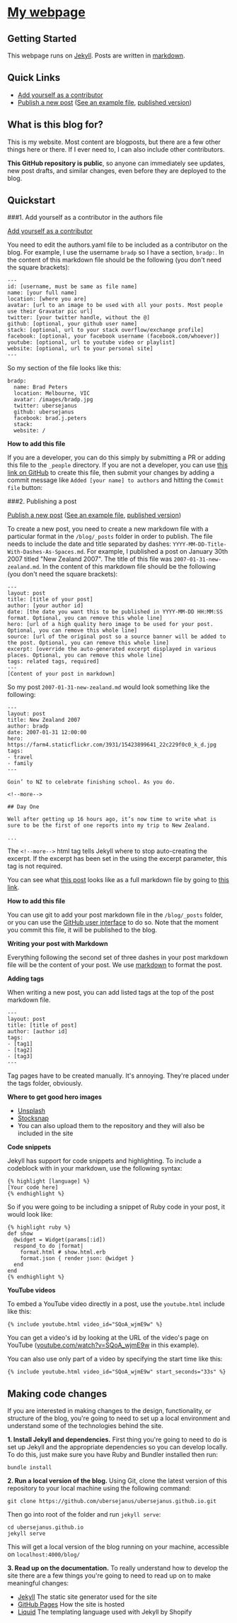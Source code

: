 # [My webpage](http://www.bpeters.id.au)

## Getting Started
This webpage runs on [Jekyll](http://jekyllrb.com/). Posts are written in [markdown](https://github.com/adam-p/markdown-here/wiki/Markdown-Cheatsheet).

## Quick Links
 - [Add yourself as a contributor](https://github.com/ubersejanus/ubersejanus.github.io/blob/master/_data/authors.yml) 
 - [Publish a new post](https://github.com/ubersejanus/ubersejanus.github.io/tree/master/blog/_posts) ([See an example file](https://github.com/ubersejanus/ubersejanus.github.io/blob/master/blog/_posts/2007-01-31-new-zealand.md), [published version](http://www.bpeters.id.au/blog/2007-01/new-zealand))

## What is this blog for?
This is my website. Most content are blogposts, but there are a few other things here or there. If I ever need to, I can also include other contributors.

**This GitHub repository is public**, so anyone can immediately see updates, new post drafts, and similar changes, even before they are deployed to the blog.

## Quickstart

###1. Add yourself as a contributor in the authors file

[Add yourself as a contributor](https://github.com/ubersejanus/ubersejanus.github.io/blob/master/_data/authors.yml) 

You need to edit the authors.yaml file to be included as a contributor on the blog. For example, I use the username `bradp` so I have a section, `bradp:`. In the content of this markdown file should be the following (you don't need the square brackets):
```
---
id: [username, must be same as file name]
name: [your full name]
location: [where you are]
avatar: [url to an image to be used with all your posts. Most people use their Gravatar pic url]
twitter: [your twitter handle, without the @]
github: [optional, your github user name]
stack: [optional, url to your stack overflow/exchange profile]
facebook: [optional, your facebook username (facebook.com/whoever)]
youtube: [optional, url to youtube video or playlist]
website: [optional, url to your personal site]
---
```
So my section of the file looks like this:
```
bradp:
  name: Brad Peters
  location: Melbourne, VIC
  avatar: /images/bradp.jpg
  twitter: ubersejanus
  github: ubersejanus
  facebook: brad.j.peters
  stack: 
  website: /
```
**How to add this file**

If you are a developer, you can do this simply by submitting a PR or adding this file to the `_people` directory. If you are not a developer, you can use [this link on GitHub](https://github.com/StackExchange/blog/new/master/_people) to create this file, then submit your changes by adding a commit message like `Added [your name] to authors` and hitting the `Commit file` button:

###2. Publishing a post

[Publish a new post](https://github.com/ubersejanus/ubersejanus.github.io/tree/master/blog/_posts) ([See an example file](https://github.com/ubersejanus/ubersejanus.github.io/blob/master/blog/_posts/2007-01-31-new-zealand.md), [published version](http://www.bpeters.id.au/blog/2007-01/new-zealand))

To create a new post, you need to create a new markdown file with a particular format in the `/blog/_posts` folder in order to publish. The file needs to include the date and title separated by dashes: `YYYY-MM-DD-Title-With-Dashes-As-Spaces.md`. For example, I published a post on January 30th 2007 titled "New Zealand 2007". The title of this file was `2007-01-31-new-zealand.md`.  In the content of this markdown file should be the following (you don't need the square brackets): 
```
---
layout: post
title: [title of your post]
author: [your author id]
date: [the date you want this to be published in YYYY-MM-DD HH:MM:SS format. Optional, you can remove this whole line]
hero: [url of a high quality hero image to be used for your post. Optional, you can remove this whole line]
source: [url of the original post so a source banner will be added to the post. Optional, you can remove this whole line]
excerpt: [override the auto-generated excerpt displayed in various places. Optional, you can remove this whole line]
tags: related tags, required]
---
[Content of your post in markdown]
```
So my post `2007-01-31-new-zealand.md` would look something like the following:
```
---
layout: post
title: New Zealand 2007
author: bradp
date: 2007-01-31 12:00:00
hero: https://farm4.staticflickr.com/3931/15423899641_22c229f0c0_k_d.jpg
tags:
- travel
- family
---

Goin’ to NZ to celebrate finishing school. As you do.

<!--more-->

## Day One

Well after getting up 16 hours ago, it’s now time to write what is sure to be the first of one reports into my trip to New Zealand.

...
```
The `<!--more-->` html tag tells Jekyll where to stop auto-creating the excerpt. If the excerpt has been set in the using the excerpt parameter, this tag is not required.

You can see what [this post](http://www.bpeters.id.au/blog/2007-01/new-zealand) looks like as a full markdown file by going to [this link](https://github.com/ubersejanus/ubersejanus.github.io/blob/master/blog/_posts/2007-01-31-new-zealand.md).

**How to add this file**

 You can use git to add your post markdown file in the `/blog/_posts` folder, or you can use the [GitHub user interface](https://github.com/ubersejanus/ubersejanus.github.io/tree/master/blog/_posts) to do so. Note that the moment you commit this file, it will be published to the blog.

**Writing your post with Markdown**

Everything following the second set of three dashes in your post markdown file will be the content of your post. We use [markdown](https://github.com/adam-p/markdown-here/wiki/Markdown-Cheatsheet) to format the post.

**Adding tags**

When writing a new post, you can add listed tags at the top of the post markdown file. 
```
---
layout: post
title: [title of post]
author: [author id]
tags:
- [tag1]
- [tag2]
- [tag3]
---

```

Tag pages have to be created manually. It's annoying. They're placed under the tags folder, obviously.

**Where to get good hero images**
 - [Unsplash](https://unsplash.com/grid)
 - [Stocksnap](http://stocksnap.io)
 - You can also upload them to the repository and they will also be included in the site

**Code snippets**

Jekyll has support for code snippets and highlighting. To include a codeblock with in your markdown, use the following syntax:
```
{% highlight [language] %}
[Your code here]
{% endhighlight %}
```
So if you were going to be including a snippet of Ruby code in your post, it would look like:
```
{% highlight ruby %}
def show
  @widget = Widget(params[:id])
  respond_to do |format|
    format.html # show.html.erb
    format.json { render json: @widget }
  end
end
{% endhighlight %}
```

**YouTube videos**

To embed a YouTube video directly in a post, use the `youtube.html` include like this:

```
{% include youtube.html video_id="SQoA_wjmE9w" %}
```

You can get a video's id by looking at the URL of the video's page on YouTube ([youtube.com/watch?v=SQoA_wjmE9w](https://www.youtube.com/watch?v=SQoA_wjmE9w) in this example).

You can also use only part of a video by specifying the start time like this:
```
{% include youtube.html video_id="SQoA_wjmE9w" start_seconds="33s" %}
```

## Making code changes

If you are interested in making changes to the design, functionality, or structure of the blog, you're going to need to set up a local environment and understand some of the technologies behind the site.

**1. Install Jekyll and dependencies.** First thing you're going to need to do is set up Jekyll and the appropriate dependencies so you can develop locally. To do this, just make sure you have Ruby and Bundler installed then run:
```
bundle install
```

**2. Run a local version of the blog.** Using Git, clone the latest version of this repository to your local machine using the following command:
```
git clone https://github.com/ubersejanus/ubersejanus.github.io.git
```
Then go into root of the folder and run `jekyll serve`:
```
cd ubersejanus.github.io
jekyll serve
```
This will get a local version of the blog running on your machine, accessible on `localhost:4000/blog/`

**3. Read up on the documentation.** To really understand how to develop the site there are a few things you're going to need to read up on to make meaningful changes:
 - [Jekyll](http://jekyllrb.com/docs/home/) The static site generator used for the site
 - [GitHub Pages](https://help.github.com/articles/using-jekyll-with-pages/) How the site is hosted
 - [Liquid](https://docs.shopify.com/themes/liquid-documentation/basics) The templating language used with Jekyll by Shopify